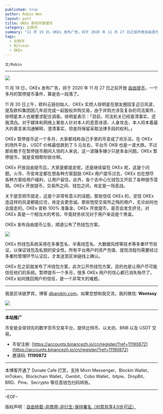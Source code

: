 ```yaml
---
published: true
author: Robin Wen
layout: post
title: OKEx 即将开放提币
category: 比特币
summary: "11 月 19 日，OKEx 发布广告，将于 2020 年 11 月 27 日之前开放自由提币，一个多月的暂停提币事件，算是告一段落了。11 月 20 日上午，欧科云链创始人、OKEx 实控人徐明星在朋友圈回复近日风波，提及欧科集团因几年前完成一起股权并购交易，由于并购方涉及复杂的司法案件，徐明星本人也被要求配合调查。徐明星表示：「目前，司法机关已经查清事实、还我清白。对于媒体和网络上某些人针对本人的恶意诽谤、人身攻击，本人将本着最大的善言来沟通解释，澄清事实，但是将保留采取法律手段的权利。」暂停提币一个多月，很多 OKEx 用户的信心都已消失殆尽了，OKEx 如何挽回用户的信任，是一个非常大的难题。"
tags:
  - 比特币
  - Bitcoin
  - OKEx
---
```


`文/Robin`

***

![](https://cdn.dbarobin.com/iyr5xy3.png)

11 月 19 日，OKEx 发布广告，将于 2020 年 11 月 27 日之前开放 [自由提币](https://www.okex.com/support/hc/zh-cn/articles/360052758931)，一个多月的暂停提币事件，算是告一段落了。

11 月 20 日上午，欧科云链创始人、OKEx 实控人徐明星在朋友圈回复近日风波，提及欧科集团因几年前完成一起股权并购交易，由于并购方涉及复杂的司法案件，徐明星本人也被要求配合调查。徐明星表示：「目前，司法机关已经查清事实、还我清白。对于媒体和网络上某些人针对本人的恶意诽谤、人身攻击，本人将本着最大的善言来沟通解释，澄清事实，但是将保留采取法律手段的权利。」

OKEx 暂停提币这一个多月，大家都戏称自己手里的币变成了欢乐豆。在 OKEx 的场外平台，USDT 价格最低跌到了 5 元左右，平台币 OKB 也是一波大跌。不过那些敢于在暂停提币期间入场的人来说，这一波赚多赚少只是本金问题。OKEx 暂停提币，就是变相帮你锁仓啊。

OKEx 开放自由提币后，大家是都提走呢，还是继续留在 OKEx 呢，这是个问题。火币、币安肯定都在想各种方案鼓励 OKEx 用户提币过去，OKEx 也在想尽各种方案给用户福利，让用户留住。此外，各个去中心化钱包又开启了各种提币营销。OKEx 开放提币，交易所之间、钱包之间，肯定是一场恶战。

关于是否把币提走，这是个非常有意义的话题。那些信任 OKEx 的，坚信 OKEx 连这样的风波都能扛住，肯定会更忠诚。那些饱受交易所之殇的用户，无论如何也会提走的。OKEx 宣称 100% 准备金，OKEx 开放提币，是否会发生挤兑，对 OKEx 真是一个相当大的考验，毕竟财务状况对于用户来说是个黑盒。

OKEx 发布自由提币公告，顺道公布了热钱包方案。

![](https://cdn.dbarobin.com/oq5db5n.png)

OKEx 热钱包系统采用在多重签名、半离线签名、大数据风控等技术等多重环节验证，以保证钱包及私钥的安全性。所有平台用户的资产充值、提现流程均需要经过多重险管理环节认证后，才发送至区块链线上确认。

OKEx 在之前就发布了冷钱包方案，此次公开热钱包方案，目的也是让用户尽可能信任他们的系统。暂停提币一个多月，很多 OKEx 用户的信心都已消失殆尽了，OKEx 如何挽回用户的信任，是一个非常大的难题。

***

我是区块链罗宾，博客 [dbarobin.com](https://dbarobin.com/)。如果您想和我交流，我的微信: **Wentasy**

![](https://cdn.dbarobin.com/v4yywe2.png)

***

**本站推广**

币安是全球领先的数字货币交易平台，提供比特币、以太坊、BNB 以及 USDT 交易。

* 币安注册: [https://accounts.binancezh.io/cn/register/?ref=11190872](https://accounts.binancezh.io/cn/register/?ref=11190872)
* 邀请码: **11190872**

***

本博客开通了 Donate Cafe 打赏，支持 Mixin Messenger、Blockin Wallet、imToken、Blockchain Wallet、Ownbit、Cobo Wallet、bitpie、DropBit、BRD、Pine、Secrypto 等任意钱包扫码转账。

<center>
    <div class="--donate-button"
         data-button-id="f8b9df0d-af9a-460d-8258-d3f435445075"
    ></div>
</center>

***

–EOF–

版权声明：[自由转载-非商用-非衍生-保持署名（创意共享4.0许可证）](http://creativecommons.org/licenses/by-nc-nd/4.0/deed.zh)